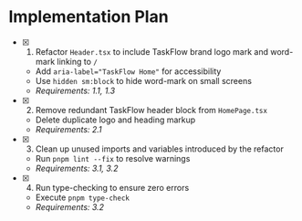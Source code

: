 # Implementation Plan

- [x] 1. Refactor `Header.tsx` to include TaskFlow brand logo mark and word-mark linking to `/`
  - Add `aria-label="TaskFlow Home"` for accessibility
  - Use `hidden sm:block` to hide word-mark on small screens
  - _Requirements: 1.1, 1.3_

- [x] 2. Remove redundant TaskFlow header block from `HomePage.tsx`
  - Delete duplicate logo and heading markup
  - _Requirements: 2.1_

- [x] 3. Clean up unused imports and variables introduced by the refactor
  - Run `pnpm lint --fix` to resolve warnings
  - _Requirements: 3.1, 3.2_

- [x] 4. Run type-checking to ensure zero errors
  - Execute `pnpm type-check`
  - _Requirements: 3.2_


